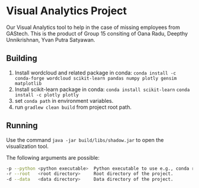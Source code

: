 # Visual Analytics Project

Our Visual Analytics tool to help in the case of missing employees from GAStech.
This is the product of Group 15 consiting of Oana Radu, Deepthy Unnikrishnan, Yvan Putra Satyawan.

## Building

1. Install wordcloud and related package in conda:
    `conda install -c conda-forge wordcloud scikit-learn pandas numpy plotly gensim matplotlib`
2. Install scikit-learn package in conda:
   `conda install scikit-learn`
   `conda install -c plotly plotly`
3. set `conda path` in environment variables.
4. run `gradlew clean build` from project root path.

## Running

Use the command `java -jar build/libs/shadow.jar` to open the visualization tool.

The following arguments are possible:
```bash
-p --python <python executable>  Python executable to use e.g., conda run -n visual_analytics python 
-r --root   <root directory>     Root directory of the project.
-d --data   <data directory>     Data directory of the project.
```
